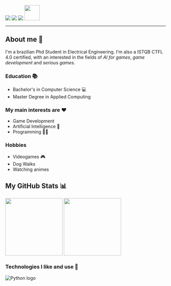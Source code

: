<!-- ## Hello there, I'm Ingrid! :wave: -->
<a target="blank" href="https://www.linkedin.com/in/ingridmendes/"><img src="https://img.icons8.com/color/48/000000/linkedin.png"/></a>
<a target="blank" href="https://x.com/ingrid_kiki"><img src="https://img.icons8.com/color/48/000000/twitter--v1.png"/></a>
<a target="blank" href="mailto:ingrid.nery.mendes@gmail.com"><img src="https://img.icons8.com/fluency/48/000000/gmail-new.png"/></a>
<a target="blank" href="https://dev.to/ingrid_kiki"><img src="https://d2fltix0v2e0sb.cloudfront.net/dev-badge.svg" width="48px" height="48px"></a>
</div>
<hr>

## About me 🙂
I'm a brazilian Phd Student in Electrical Engineering. I'm also a ISTQB CTFL 4.0 certified, with an interested in the fields of *AI for games*, *game development* and *serious games*.

### Education 📚
- Bachelor's in Computer Science 💻
- Master Degree in Applied Computing

### My main interests are ❤️
 - Game Development 
 - Artificial Intelligence :robot:
 - Programming 👨‍💻

### Hobbies 
 - Videogames :video_game:
 - Dog Walks 
 - Watching animes

  ## My GitHub Stats 📊
<!-- <details> -->
<!--  <summary><b>Stats</b></summary> -->
 <div>
  <img height="180em" src="https://github-readme-stats.vercel.app/api/?username=ingrid-kiki&count_private=true&theme=dracula&layout=compact&showicons=true" />
  <img height="180em" src="https://github-readme-stats.vercel.app/api/top-langs/?username=ingrid-kiki&theme=dracula&layout=compact&show_icons=true" />
</div>
<!--  </details> -->
<!--  [![My Contribution Stats](https://github-contribution-stats.vercel.app/api/?username=ingrid-kiki&theme=dracula)](https://github.com/DenysMenfredy/github-contribution-stats/) -->

### Technologies I like and use 🚀
<!-- <details> -->
<!--  <summary><b>Skills 🚀</b></summary> -->
 
 <img align="left" alt="Python logo" src="https://img.icons8.com/color/48/000000/python--v1.png" />
<!-- </details> -->
